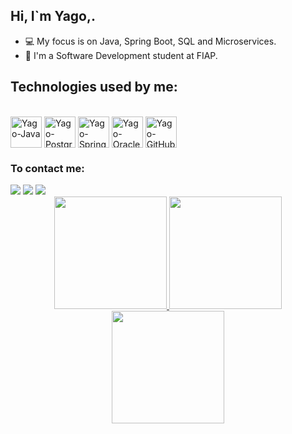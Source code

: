 ## Hi, I`m Yago,.



- :computer: My focus is on Java, Spring Boot, SQL and Microservices.
- :book: I'm a Software Development student at FIAP.

## Technologies used by me:

<div style="display: inline_block"><br>
   <img align="center" alt="Yago-Java" height="50" width="50" src="https://cdn.jsdelivr.net/gh/devicons/devicon/icons/java/java-original-wordmark.svg" />
   <img align="center" alt="Yago-Postgres" height="50" width="50" src="https://cdn.jsdelivr.net/gh/devicons/devicon/icons/postgresql/postgresql-plain.svg" />
   <img align="center" alt="Yago-Spring" height="50" width="50" src="https://cdn.jsdelivr.net/gh/devicons/devicon/icons/spring/spring-original.svg" />
   <img align="center" alt="Yago-Oracle" height="50" width="50" src="https://cdn.jsdelivr.net/gh/devicons/devicon/icons/oracle/oracle-original.svg" />
   <img align="center" alt="Yago-GitHub" height="50" width="50" src="https://cdn.jsdelivr.net/gh/devicons/devicon/icons/github/github-original.svg" />
</div>


### To contact me:

<div> 
  <a href="https://www.linkedin.com/in/yago-gonçalves-da-silva/" target="_blank"><img src="https://img.shields.io/badge/-LinkedIn-%230077B5?style=for-the-badge&logo=linkedin&logoColor=white" target="_blank"></a> 
  <a href="mailto:yago.mdk284@gmail.com?subject=&body=" target="_blank"><img src="https://img.shields.io/badge/Gmail-D14836?style=for-the-badge&logo=gmail&logoColor=white" target="_blank"></a> 
  <a href="https://wa.me/5561993124772?text=Ol%C3%A1%21" target="_blank"><img src="https://img.shields.io/badge/WhatsApp-25D366?style=for-the-badge&logo=whatsapp&logoColor=white" target="_blank"></a> 
</div>

<div align="center">
  <a href="https://github.com/YGSilva">
  <img height="180em" src="https://github-readme-stats.vercel.app/api?username=YGSilva&show_icons=true&theme=dark&include_all_commits=true&count_private=true"/>
  <img height="180em" src="https://github-readme-stats.vercel.app/api/top-langs/?username=YGSilva&layout=compact&langs_count=10&theme=dark"/>
  <img height="180em" src="https://github-readme-streak-stats.herokuapp.com/?user=YGSilva&border=true&theme=dark" />
</div>


